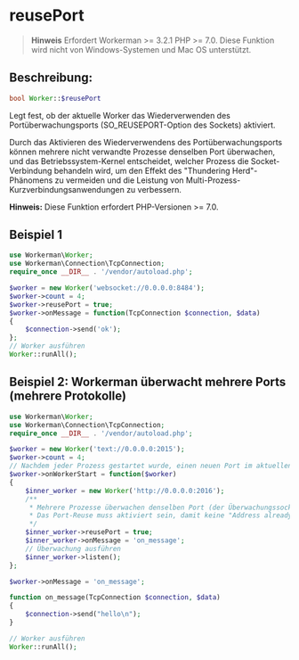 # reusePort
> **Hinweis**
> Erfordert Workerman >= 3.2.1  PHP >= 7.0. Diese Funktion wird nicht von Windows-Systemen und Mac OS unterstützt.

## Beschreibung:

```php
bool Worker::$reusePort
```

Legt fest, ob der aktuelle Worker das Wiederverwenden des Portüberwachungsports (SO_REUSEPORT-Option des Sockets) aktiviert.

Durch das Aktivieren des Wiederverwendens des Portüberwachungsports können mehrere nicht verwandte Prozesse denselben Port überwachen, und das Betriebssystem-Kernel entscheidet, welcher Prozess die Socket-Verbindung behandeln wird, um den Effekt des "Thundering Herd"-Phänomens zu vermeiden und die Leistung von Multi-Prozess-Kurzverbindungsanwendungen zu verbessern.

**Hinweis:** Diese Funktion erfordert PHP-Versionen >= 7.0.

## Beispiel 1

```php
use Workerman\Worker;
use Workerman\Connection\TcpConnection;
require_once __DIR__ . '/vendor/autoload.php';

$worker = new Worker('websocket://0.0.0.0:8484');
$worker->count = 4;
$worker->reusePort = true;
$worker->onMessage = function(TcpConnection $connection, $data)
{
    $connection->send('ok');
};
// Worker ausführen
Worker::runAll();
```

## Beispiel 2: Workerman überwacht mehrere Ports (mehrere Protokolle)

```php
use Workerman\Worker;
use Workerman\Connection\TcpConnection;
require_once __DIR__ . '/vendor/autoload.php';

$worker = new Worker('text://0.0.0.0:2015');
$worker->count = 4;
// Nachdem jeder Prozess gestartet wurde, einen neuen Port im aktuellen Prozess hinzufügen
$worker->onWorkerStart = function($worker)
{
    $inner_worker = new Worker('http://0.0.0.0:2016');
    /**
     * Mehrere Prozesse überwachen denselben Port (der Überwachungssocket wird nicht vom Elternprozess geerbt)
     * Das Port-Reuse muss aktiviert sein, damit keine "Address already in use"-Fehler auftreten
     */
    $inner_worker->reusePort = true;
    $inner_worker->onMessage = 'on_message';
    // Überwachung ausführen
    $inner_worker->listen();
};

$worker->onMessage = 'on_message';

function on_message(TcpConnection $connection, $data)
{
    $connection->send("hello\n");
}

// Worker ausführen
Worker::runAll();
```
